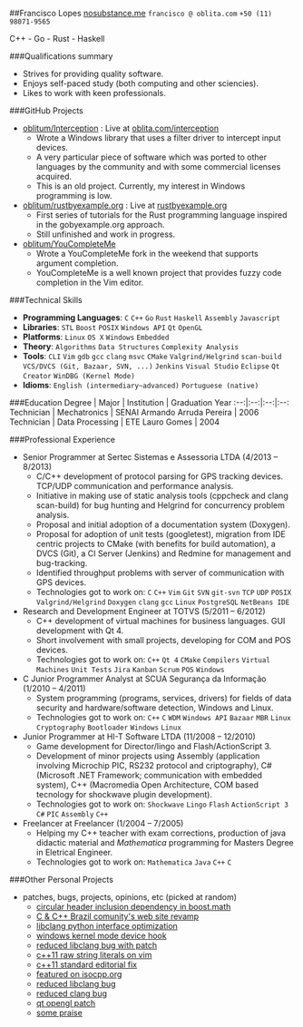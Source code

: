 ##Francisco Lopes
[nosubstance.me](nosubstance.me) `francisco @ oblita.com` `+50 (11) 98071-9565`

C++ - Go - Rust - Haskell

###Qualifications summary
* Strives for providing quality software.
* Enjoys self-paced study (both computing and other sciencies).
* Likes to work with keen professionals.

###GitHub Projects
* [oblitum/Interception](http://github.com/oblitum/Interception) : Live at [oblita.com/interception](http://oblita.com/interception)
    - Wrote a Windows library that uses a filter driver to intercept input devices.
    - A very particular piece of software which was ported to other languages by the community and with some commercial licenses acquired.
    - This is an old project. Currently, my interest in Windows programming is low.
* [oblitum/rustbyexample.org](http://github.com/oblitum/rustbyexample.org) : Live at [rustbyexample.org](http://rustbyexample.org)
    - First series of tutorials for the Rust programming language inspired in the gobyexample.org approach.
    - Still unfinished and work in progress.
* [oblitum/YouCompleteMe](http://github.com/oblitum/YouCompleteMe)
    - Wrote a YouCompleteMe fork in the weekend that supports argument completion.
    - YouCompleteMe is a well known project that provides fuzzy code completion in the Vim editor.

###Technical Skills
* **Programming Languages**: `C` `C++` `Go` `Rust` `Haskell` `Assembly` `Javascript` 
* **Libraries**: `STL` `Boost` `POSIX` `Windows API` `Qt` `OpenGL` 
* **Platforms**: `Linux` `OS X` `Windows` `Embedded` 
* **Theory**: `Algorithms` `Data Structures` `Complexity Analysis` 
* **Tools**: `CLI` `Vim` `gdb` `gcc` `clang` `msvc` `CMake` `Valgrind/Helgrind` `scan-build` `VCS/DVCS (Git, Bazaar, SVN, ...)` `Jenkins` `Visual Studio` `Eclipse` `Qt Creator` `WinDBG (Kernel Mode)` 
* **Idioms**: `English (intermediary~advanced)` `Portuguese (native)` 

###Education
Degree | Major | Institution | Graduation Year
:--:|:--:|:--:|:--:
Technician | Mechatronics | SENAI Armando Arruda Pereira | 2006
Technician | Data Processing | ETE Lauro Gomes | 2004


###Professional Experience
* Senior Programmer at Sertec Sistemas e Assessoria LTDA (4/2013 – 8/2013)
    - C/C++ development of protocol parsing for GPS tracking devices. TCP/UDP communication and performance analysis.
    - Initiative in making use of static analysis tools (cppcheck and clang scan-build) for bug hunting and Helgrind for concurrency problem analysis.
    - Proposal and initial adoption of a documentation system (Doxygen).
    - Proposal for adoption of unit tests (googletest), migration from IDE centric projects to CMake (with benefits for build automation), a DVCS (Git), a CI Server (Jenkins) and Redmine for management and bug-tracking.
    - Identified throughput problems with server of communication with GPS devices.
    - Technologies got to work on: `C` `C++` `Vim` `Git` `SVN` `git-svn` `TCP` `UDP` `POSIX` `Valgrind/Helgrind` `Doxygen` `clang` `gcc` `Linux` `PostgreSQL` `NetBeans IDE` 
* Research and Development Engineer at TOTVS (5/2011 – 6/2012)
    - C++ development of virtual machines for business languages. GUI development with Qt 4.
    - Short involvement with small projects, developing for COM and POS devices.
    - Technologies got to work on: `C++` `Qt 4` `CMake` `Compilers` `Virtual Machines` `Unit Tests` `Jira` `Kanban` `Scrum` `POS` `Windows` 
* C Junior Programmer Analyst at SCUA Segurança da Informação (1/2010 – 4/2011)
    - System programming (programs, services, drivers) for fields of data security and hardware/software detection, Windows and Linux.
    - Technologies got to work on: `C++` `C` `WDM` `Windows API` `Bazaar` `MBR` `Linux` `Cryptography` `Bootloader` `Windows` `Linux` 
* Junior Programmer at HI-T Software LTDA (11/2008 – 12/2010)
    - Game development for Director/lingo and Flash/ActionScript 3.
    - Development of minor projects using Assembly (application involving Microchip PIC, RS232 protocol and criptography), C# (Microsoft .NET Framework; communication with embedded system), C++ (Macromedia Open Architecture, COM based tecnology for shockwave plugin development).
    - Technologies got to work on: `Shockwave` `Lingo` `Flash` `ActionScript 3` `C#` `PIC` `Assembly` `C++` 
* Freelancer at Freelancer (1/2004 – 7/2005)
    - Helping my C++ teacher with exam corrections, production of java didactic material and _Mathematica_ programming for Masters Degree in Eletrical Engineer.
    - Technologies got to work on: `Mathematica` `Java` `C++` `C` 

###Other Personal Projects
* patches, bugs, projects, opinions, etc (picked at random)
    - [circular header inclusion dependency in boost.math](https://svn.boost.org/trac/boost/ticket/7999)
    - [C &amp; C++ Brazil comunity's web site revamp     ](http://ccppbrasil.github.io/about/)
    - [libclang python interface optimization            ](http://lists.cs.uiuc.edu/pipermail/cfe-commits/Week-of-Mon-20120813/062759.html)
    - [windows kernel mode device hook                   ](http://oblita.com/interception.html)
    - [reduced libclang bug with patch                   ](http://llvm.org/bugs/show_bug.cgi?id=13699)
    - [c++11 raw string literals on vim                  ](https://github.com/vim-jp/cpp-vim/pull/14)
    - [c++11 standard editorial fix                      ](https://github.com/cplusplus/draft/pull/37)
    - [featured on isocpp.org                            ](http://isocpp.org/blog/2014/01/special-chars)
    - [reduced libclang bug                              ](http://llvm.org/bugs/show_bug.cgi?id=13616)
    - [reduced clang bug                                 ](http://llvm.org/bugs/show_bug.cgi?id=14486)
    - [qt opengl patch                                   ](https://bugreports.qt-project.org/browse/QTBUG-13503)
    - [some praise                                       ](https://github.com/Valloric/YouCompleteMe/issues/669#issuecomment-31697627)







